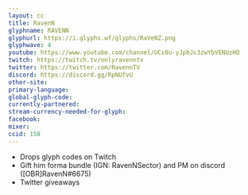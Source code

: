 ```yaml
---
layout: cc
title: RavenN
glyphname: RAVENN
glyphurl: https://i.glyphs.wf/glyphs/RaVeNZ.png
glyphwave: 4
youtube: https://www.youtube.com/channel/UCs0u-yJpbJc3zwYbVENUzHQ
twitch: https://twitch.tv/onlyravenntv
twitter: https://twitter.com/RavennTV
discord: https://discord.gg/RpNUfvU
other-site: 
primary-language: 
global-glyph-code: 
currently-partnered: 
stream-currency-needed-for-glyph: 
facebook: 
mixer: 
ccid: 158
---
```

* Drops glyph codes on Twitch
* Gift him forma bundle (IGN: RavenNSector) and PM on discord ([OBR]RavenN#6675)
* Twitter giveaways
